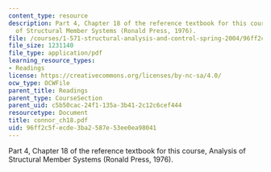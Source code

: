 ```yaml
---
content_type: resource
description: Part 4, Chapter 18 of the reference textbook for this course, Analysis
  of Structural Member Systems (Ronald Press, 1976).
file: /courses/1-571-structural-analysis-and-control-spring-2004/96ff2c5fecde3ba2587e53ee0ea98041_connor_ch18.pdf
file_size: 1231140
file_type: application/pdf
learning_resource_types:
- Readings
license: https://creativecommons.org/licenses/by-nc-sa/4.0/
ocw_type: OCWFile
parent_title: Readings
parent_type: CourseSection
parent_uid: c5b50cac-24f1-135a-3b41-2c12c6cef444
resourcetype: Document
title: connor_ch18.pdf
uid: 96ff2c5f-ecde-3ba2-587e-53ee0ea98041
---
```

Part 4, Chapter 18 of the reference textbook for this course, Analysis of Structural Member Systems (Ronald Press, 1976).